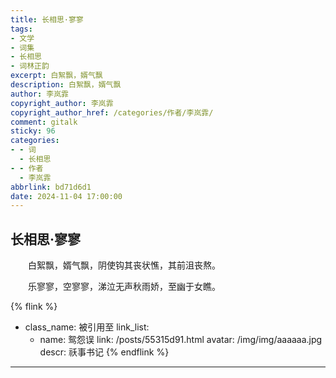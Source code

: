 ```yaml
---
title: 长相思·寥寥
tags:
- 文学
- 词集
- 长相思
- 词林正韵
excerpt: 白絮飘，婿气飘
description: 白絮飘，婿气飘
author: 李岚霏
copyright_author: 李岚霏
copyright_author_href: /categories/作者/李岚霏/
comment: gitalk
sticky: 96
categories:
- - 词
  - 长相思
- - 作者
  - 李岚霏
abbrlink: bd71d6d1
date: 2024-11-04 17:00:00
---
```


## 长相思·寥寥

&emsp;&emsp;白絮飘，婿气飘，阴使钩其丧状憔，其前沮丧熬。

&emsp;&emsp;乐寥寥，空寥寥，涕泣无声秋雨娇，至幽于女瞧。

{% flink %}
- class_name: 被引用至
  link_list: 
    - name: 鸳怨误
      link: /posts/55315d91.html
      avatar: /img/img/aaaaaa.jpg
      descr: 祅事书记
{% endflink %}

---